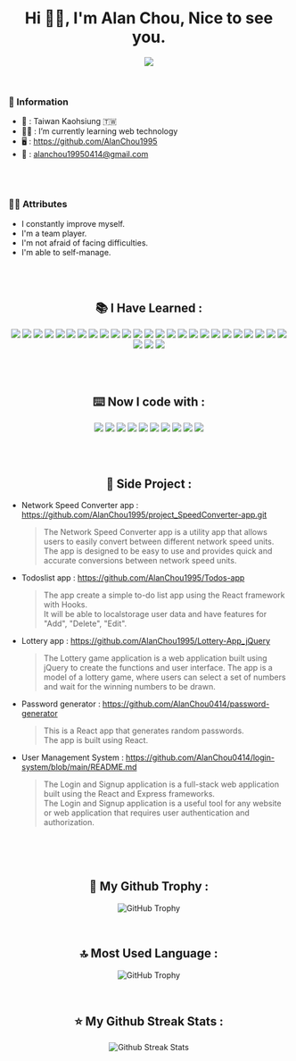 <h1 align="center">Hi 👋🏻,  I'm Alan Chou,  
  Nice to see you. </h1>
  <p align="center">
    <img src="https://komarev.com/ghpvc/?username=AlanChou0414&style=for-the-badge&color=yellow">
  </p>
  
  <br>
  
<h3>📂 Information</h3>

 - 📍 : Taiwan Kaohsiung 🇹🇼
 - 💪🏻 : I’m currently learning web technology
 - 🖥 : https://github.com/AlanChou1995
 - 📮 : alanchou19950414@gmail.com

 <br>
 <br>
 
 <h3>👍🏻 Attributes</h3>

  - I constantly improve myself.
  - I'm a team player.
  - I'm not afraid of facing difficulties.
  - I'm able to self-manage.

  <br>
  <br>


<h2 align="center">📚︎ I Have Learned :</h2>
<p align="center"> 
  <img src="https://img.shields.io/badge/VSCode-0078D4?style=for-the-badge&logo=visual%20studio%20code&logoColor=white"> 
  <img src="https://img.shields.io/badge/React-20232A?style=for-the-badge&logo=react&logoColor=61DAFB"> 
  <img src="https://img.shields.io/badge/React_Router-CA4245?style=for-the-badge&logo=react-router&logoColor=white"> 
  <img src="https://img.shields.io/badge/JavaScript-323330?style=for-the-badge&logo=javascript&logoColor=F7DF1E"> 
  <img src="https://img.shields.io/badge/CSS3-1572B6?style=for-the-badge&logo=css3&logoColor=white"> 
  <img src="https://img.shields.io/badge/HTML5-E34F26?style=for-the-badge&logo=html5&logoColor=white"> 
  <img src="https://img.shields.io/badge/jQuery-0769AD?style=for-the-badge&logo=jquery&logoColor=white"> 
  <img src="https://img.shields.io/badge/PHP-777BB4?style=for-the-badge&logo=php&logoColor=white"> 
  <img src="https://img.shields.io/badge/Node.js-339933?style=for-the-badge&logo=nodedotjs&logoColor=white"> 
  <img src="https://img.shields.io/badge/Apache-D22128?style=for-the-badge&logo=Apache&logoColor=white"> 
  <img src="https://img.shields.io/badge/MySQL-005C84?style=for-the-badge&logo=mysql&logoColor=white"> 
  <img src="https://img.shields.io/badge/Express.js-000000?style=for-the-badge&logo=express&logoColor=white"> 
  <img src="https://img.shields.io/badge/npm-CB3837?style=for-the-badge&logo=npm&logoColor=white"> 
  <img src="https://img.shields.io/badge/Yarn-2C8EBB?style=for-the-badge&logo=yarn&logoColor=white"> 
  <img src="https://img.shields.io/badge/Xampp-F37623?style=for-the-badge&logo=xampp&logoColor=white"> 
  <img src="https://img.shields.io/badge/GitHub-100000?style=for-the-badge&logo=github&logoColor=white"> 
  <img src="https://img.shields.io/badge/Sass-CC6699?style=for-the-badge&logo=sass&logoColor=white"> 
  <img src="https://img.shields.io/badge/Pug-E3C29B?style=for-the-badge&logo=pug&logoColor=black"> 
  <img src="https://img.shields.io/badge/eslint-3A33D1?style=for-the-badge&logo=eslint&logoColor=white"> 
  <img src="https://img.shields.io/badge/Font_Awesome-339AF0?style=for-the-badge&logo=fontawesome&logoColor=white"> 
  <img src="https://img.shields.io/badge/Bootstrap-563D7C?style=for-the-badge&logo=bootstrap&logoColor=white"> 
  <img src="https://img.shields.io/badge/styled--components-DB7093?style=for-the-badge&logo=styled-components&logoColor=white"> 
  <img src="https://img.shields.io/badge/Tailwind_CSS-38B2AC?style=for-the-badge&logo=tailwind-css&logoColor=white"> 
  <img src="https://img.shields.io/badge/Ant%20Design-1890FF?style=for-the-badge&logo=antdesign&logoColor=white"> 
  <img src="https://img.shields.io/badge/Vercel-000000?style=for-the-badge&logo=vercel&logoColor=white" >
  <img src="https://img.shields.io/badge/Webpack-8DD6F9?style=for-the-badge&logo=Webpack&logoColor=white"> 
  <img src="https://img.shields.io/badge/Babel-F9DC3E?style=for-the-badge&logo=babel&logoColor=white"> 
  <img src="https://img.shields.io/badge/Postman-FF6C37?style=for-the-badge&logo=Postman&logoColor=white">
</p>
  <br>
  <br>



<h2 align="center">⌨️ Now I code with :</h2>

<p align="center"> 
  <img src="https://img.shields.io/badge/VSCode-0078D4?style=for-the-badge&logo=visual%20studio%20code&logoColor=white"> 
  <img src="https://img.shields.io/badge/GitHub-100000?style=for-the-badge&logo=github&logoColor=white"> 
  <img src="https://img.shields.io/badge/React-20232A?style=for-the-badge&logo=react&logoColor=61DAFB">
  <img src="https://img.shields.io/badge/TypeScript-007ACC?style=for-the-badge&logo=typescript&logoColor=white">
  <img src="https://img.shields.io/badge/JavaScript-323330?style=for-the-badge&logo=javascript&logoColor=F7DF1E"> 
  <img src="https://img.shields.io/badge/CSS3-1572B6?style=for-the-badge&logo=css3&logoColor=white"> 
  <img src="https://img.shields.io/badge/HTML5-E34F26?style=for-the-badge&logo=html5&logoColor=white"> 
  <img src="https://img.shields.io/badge/Node.js-339933?style=for-the-badge&logo=nodedotjs&logoColor=white"> 
  <img src="https://img.shields.io/badge/MySQL-005C84?style=for-the-badge&logo=mysql&logoColor=white"> 
  <img src="https://img.shields.io/badge/Express.js-000000?style=for-the-badge&logo=express&logoColor=white">
</p>
  <br>
  <br>
<h2 align="center">📄 Side Project :</h2>


- Network Speed Converter app : https://github.com/AlanChou1995/project_SpeedConverter-app.git
  > The Network Speed Converter app is a utility app that allows users to easily convert between different network speed units.  <br>
  > The app is designed to be easy to use and provides quick and accurate conversions between network speed units.

- Todoslist app : https://github.com/AlanChou1995/Todos-app
  > The app create a simple to-do list app using the React framework with Hooks. <br>
  > It will be able to localstorage user data and have features for "Add", "Delete", "Edit".

- Lottery app : https://github.com/AlanChou1995/Lottery-App_jQuery
  > The Lottery game application is a web application built using jQuery to create the functions and user interface. The app is a model of a lottery game, where users can select a set of numbers and wait for the winning numbers to be drawn.

- Password generator : https://github.com/AlanChou0414/password-generator
  > This is a React app that generates random passwords. <br>
  > The app is built using React.

- User Management System : https://github.com/AlanChou0414/login-system/blob/main/README.md
  > The Login and Signup application is a full-stack web application built using the React and Express frameworks. <br>
  > The Login and Signup application is a useful tool for any website or web application that requires user authentication and authorization.



  <br>
  <br>
  <br>



<h2 align="center">🥇 My Github Trophy : </h2>
 
<p align="center">
  <img alt="GitHub Trophy" src="https://github-profile-trophy.vercel.app/?username=AlanChou0414&&theme=onedark&row=2&column=3&margin-w=10&margin-h=10" />
</p>

  <br>
  
<h2 align="center">🔝 Most Used Language : </h2>
 
<p align="center">
  <img alt="GitHub Trophy" src="https://github-readme-stats.vercel.app/api/top-langs/?username=AlanChou0414&theme=dark" />
</p>

  <br>

<h2 align="center">⭐️ My Github Streak Stats : </h2>
 
<p align="center">
  <img alt="Github Streak Stats" src="https://streak-stats.demolab.com/?user=AlanChou0414&theme=dark" />
</p>

  <br>

